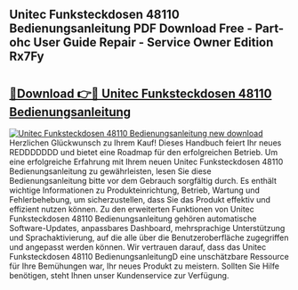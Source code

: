 ## Unitec Funksteckdosen 48110 Bedienungsanleitung PDF Download Free - Part-ohc User Guide Repair - Service Owner Edition Rx7Fy

# <h2><a href="http://df1on4g.blite.top/?on=Unitec+Funksteckdosen+48110+Bedienungsanleitung">🔗Download 👉🔴 Unitec Funksteckdosen 48110 Bedienungsanleitung</a></h2>

[![Unitec Funksteckdosen 48110 Bedienungsanleitung new download](https://i.imgur.com/lujVjoI.png)](http://df1on4g.blite.top/?on=Unitec+Funksteckdosen+48110+Bedienungsanleitung)
Herzlichen Glückwunsch zu Ihrem Kauf! Dieses Handbuch feiert Ihr neues REDDDDDDD und bietet eine Roadmap für den erfolgreichen Betrieb. Um eine erfolgreiche Erfahrung mit Ihrem neuen Unitec Funksteckdosen 48110 Bedienungsanleitung zu gewährleisten, lesen Sie diese Bedienungsanleitung bitte vor dem Gebrauch sorgfältig durch. Es enthält wichtige Informationen zu Produkteinrichtung, Betrieb, Wartung und Fehlerbehebung, um sicherzustellen, dass Sie das Produkt effektiv und effizient nutzen können. Zu den erweiterten Funktionen von Unitec Funksteckdosen 48110 Bedienungsanleitung gehören automatische Software-Updates, anpassbares Dashboard, mehrsprachige Unterstützung und Sprachaktivierung, auf die alle über die Benutzeroberfläche zugegriffen und angepasst werden können. Wir vertrauen darauf, dass das Unitec Funksteckdosen 48110 BedienungsanleitungD eine unschätzbare Ressource für Ihre Bemühungen war, Ihr neues Produkt zu meistern. Sollten Sie Hilfe benötigen, steht Ihnen unser Kundenservice zur Verfügung.
